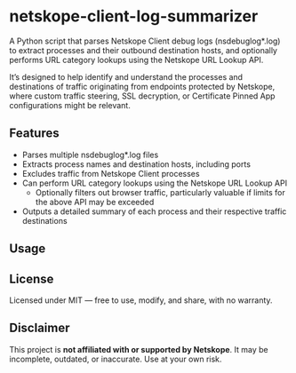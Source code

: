 # netskope-client-log-summarizer
A Python script that parses Netskope Client debug logs (nsdebuglog*.log) to extract processes and their outbound destination hosts, and optionally performs URL category lookups using the Netskope URL Lookup API.

It’s designed to help identify and understand the processes and destinations of traffic originating from endpoints protected by Netskope, where custom traffic steering, SSL decryption, or Certificate Pinned App configurations might be relevant.

## Features
- Parses multiple nsdebuglog*.log files
- Extracts process names and destination hosts, including ports
- Excludes traffic from Netskope Client processes
- Can perform URL category lookups using the Netskope URL Lookup API
  - Optionally filters out browser traffic, particularly valuable if limits for the above API may be exceeded
- Outputs a detailed summary of each process and their respective traffic destinations 

## Usage

## License
Licensed under MIT — free to use, modify, and share, with no warranty.

## Disclaimer
This project is **not affiliated with or supported by Netskope**. It may be incomplete, outdated, or inaccurate. Use at your own risk.
